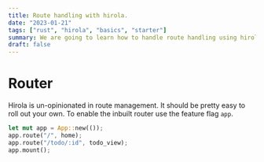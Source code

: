 ```yaml
---
title: Route handling with hirola.
date: "2023-01-21"
tags: ["rust", "hirola", "basics", "starter"]
summary: We are going to learn how to handle route handling using hirola
draft: false
---
```


# Router

Hirola is un-opinionated in route management. It should be pretty easy to roll out your own. To enable the inbuilt router use the feature flag `app`.

```rust
let mut app = App::new(());
app.route("/", home);
app.route("/todo/:id", todo_view);
app.mount();
```
